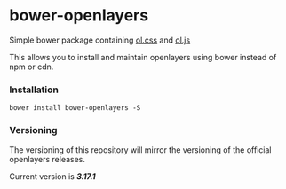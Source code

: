 # bower-openlayers
Simple bower package containing [ol.css](http://openlayers.org/en/v3.16.0/css/ol.css) and [ol.js](http://openlayers.org/en/v3.16.0/build/ol.js)

This allows you to install and maintain openlayers using bower instead of npm or cdn.

### Installation
`bower install bower-openlayers -S`

### Versioning
The versioning of this repository will mirror the versioning of the official openlayers releases.

Current version is ***3.17.1***
